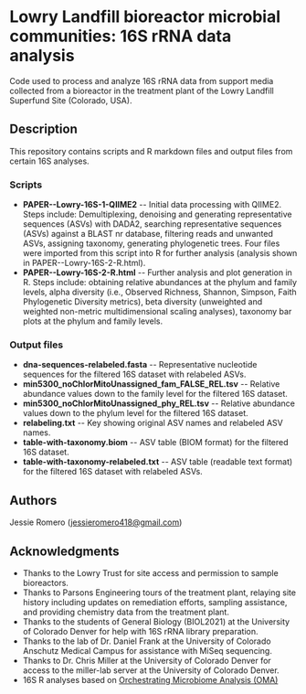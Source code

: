 # Lowry Landfill bioreactor microbial communities: 16S rRNA data analysis 

Code used to process and analyze 16S rRNA data from support media collected from a bioreactor in the treatment plant of the Lowry Landfill Superfund Site (Colorado, USA).

## Description

This repository contains scripts and R markdown files and output files from certain 16S analyses.

### Scripts

* **PAPER--Lowry-16S-1-QIIME2** -- Initial data processing with QIIME2. Steps include: Demultiplexing, denoising and generating representative sequences (ASVs) with DADA2, searching representative sequences (ASVs) against a BLAST nr database, filtering reads and unwanted ASVs, assigning taxonomy, generating phylogenetic trees. Four files were imported from this script into R for further analysis (analysis shown in PAPER--Lowry-16S-2-R.html).
* **PAPER--Lowry-16S-2-R.html** -- Further analysis and plot generation in R. Steps include: obtaining relative abundances at the phylum and family levels, alpha diversity (i.e., Observed Richness, Shannon, Simpson, Faith Phylogenetic Diversity metrics), beta diversity (unweighted and weighted non-metric multidimensional scaling analyses), taxonomy bar plots at the phylum and family levels.

### Output files

* **dna-sequences-relabeled.fasta** -- Representative nucleotide sequences for the filtered 16S dataset with relabeled ASVs.
* **min5300_noChlorMitoUnassigned_fam_FALSE_REL.tsv** -- Relative abundance values down to the family level for the filtered 16S dataset.
* **min5300_noChlorMitoUnassigned_phy_REL.tsv** -- Relative abundance values down to the phylum level for the filtered 16S dataset.
* **relabeling.txt** -- Key showing original ASV names and relabeled ASV names.
* **table-with-taxonomy.biom**  -- ASV table (BIOM format) for the filtered 16S dataset.
* **table-with-taxonomy-relabeled.txt** -- ASV table (readable text format) for the filtered 16S dataset with relabeled ASVs.

## Authors

Jessie Romero (jessieromero418@gmail.com) 

## Acknowledgments

* Thanks to the Lowry Trust for site access and permission to sample bioreactors.
* Thanks to Parsons Engineering tours of the treatment plant, relaying site history including updates 
on remediation efforts, sampling assistance, and providing chemistry data from the treatment 
plant.
* Thanks to the students of General Biology (BIOL2021) at the University of Colorado Denver for help with 16S rRNA library preparation.
* Thanks to the lab of Dr. Daniel Frank at the University of Colorado Anschutz Medical Campus for assistance with MiSeq sequencing. 
* Thanks to Dr. Chris Miller at the University of Colorado Denver for access to the miller-lab server at the University of Colorado Denver.
* 16S R analyses based on [Orchestrating Microbiome Analysis (OMA)](https://microbiome.github.io/OMA/)
